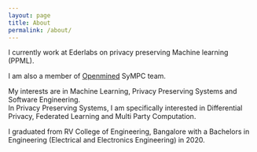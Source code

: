 ```yaml
---
layout: page
title: About
permalink: /about/
---
```


I currently work at Ederlabs on privacy preserving Machine learning (PPML).

I am also a member of [Openmined](https://www.openmined.org/) SyMPC team.

My interests are in Machine Learning, Privacy Preserving Systems and Software Engineering.<br />
In Privacy Preserving Systems, I am specifically interested in Differential Privacy, Federated Learning and Multi Party Computation.

I graduated from RV College of Engineering, Bangalore with a Bachelors in Engineering (Electrical and Electronics Engineering) in 2020.

